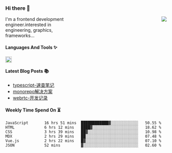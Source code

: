<!--
**zhaohuanyuu/zhaohuanyuu** is a ✨ _special_ ✨ repository because its `README.md` (this file) appears on your GitHub profile.
-->

### Hi there 👋

<picture>
  <source media="(prefers-color-scheme: dark)" srcset="https://github-readme-stats.vercel.app/api?username=zhaohuanyuu&count_private=true&show_icons=true&theme=city_lights&hide_title=true">
  <img align="right" src="https://github-readme-stats.vercel.app/api?username=zhaohuanyuu&count_private=true&show_icons=true&hide_title=true">
</picture>

<p align="left" style="width:40%">I'm a frontend development engineer.interested in engineering, graphics, frameworks...</p>

#### Languages And Tools ✨

<img align="left" height="20" src="https://skillicons.dev/icons?i=js,ts,nodejs,react,vue,gatsby,materialui,graphql,nestjs,electron,flutter" />

</br>

#### Latest Blog Posts 📚
<!-- BLOG-POST-LIST:START -->
- [typescript-速查笔记](https://zhy.gatsbyjs.io/blog/ts-note)
- [monorepo解决方案](https://zhy.gatsbyjs.io/blog/monorepos)
- [webrtc-开发记录](https://zhy.gatsbyjs.io/blog/webrtc-note)
<!-- BLOG-POST-LIST:END -->

#### Weekly Time Spend On ⏳
<!--START_SECTION:waka-->

```text
JavaScript       16 hrs 51 mins  ████████████▓░░░░░░░░░░░░   50.55 %
HTML             6 hrs 12 mins   ████▓░░░░░░░░░░░░░░░░░░░░   18.62 %
CSS              3 hrs 39 mins   ██▓░░░░░░░░░░░░░░░░░░░░░░   10.98 %
MDX              2 hrs 29 mins   ██░░░░░░░░░░░░░░░░░░░░░░░   07.48 %
Vue.js           2 hrs 22 mins   █▓░░░░░░░░░░░░░░░░░░░░░░░   07.10 %
JSON             52 mins         ▓░░░░░░░░░░░░░░░░░░░░░░░░   02.60 %
```

<!--END_SECTION:waka-->
